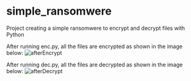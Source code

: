 # simple_ransomwere
Project creating a simple ransomwere to encrypt and decrypt files with Python

After running enc.py, all the files are encrypted as shown in the image below:
![afterEncrypt](https://github.com/godmnathan/simple_ransomwere/assets/139720356/23b0f0cb-9c0f-491f-9272-cdaf1137c99e)

After running dec.py, all the files are decrypted as shown in the image below:
![afterDecrypt](https://github.com/godmnathan/simple_ransomwere/assets/139720356/c6a2494f-6a5c-49ca-ac60-e6b0f9dc0671)
